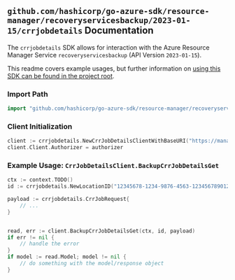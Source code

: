 
## `github.com/hashicorp/go-azure-sdk/resource-manager/recoveryservicesbackup/2023-01-15/crrjobdetails` Documentation

The `crrjobdetails` SDK allows for interaction with the Azure Resource Manager Service `recoveryservicesbackup` (API Version `2023-01-15`).

This readme covers example usages, but further information on [using this SDK can be found in the project root](https://github.com/hashicorp/go-azure-sdk/tree/main/docs).

### Import Path

```go
import "github.com/hashicorp/go-azure-sdk/resource-manager/recoveryservicesbackup/2023-01-15/crrjobdetails"
```


### Client Initialization

```go
client := crrjobdetails.NewCrrJobDetailsClientWithBaseURI("https://management.azure.com")
client.Client.Authorizer = authorizer
```


### Example Usage: `CrrJobDetailsClient.BackupCrrJobDetailsGet`

```go
ctx := context.TODO()
id := crrjobdetails.NewLocationID("12345678-1234-9876-4563-123456789012", "locationValue")

payload := crrjobdetails.CrrJobRequest{
	// ...
}


read, err := client.BackupCrrJobDetailsGet(ctx, id, payload)
if err != nil {
	// handle the error
}
if model := read.Model; model != nil {
	// do something with the model/response object
}
```
